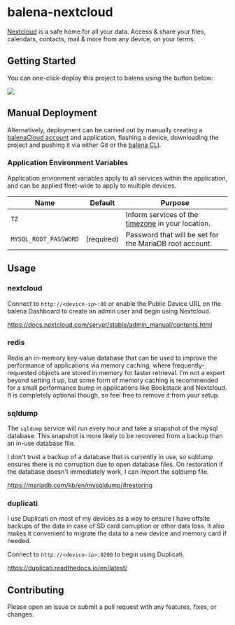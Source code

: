 # balena-nextcloud

[Nextcloud](https://nextcloud.com/) is a safe home for all your data.
Access & share your files, calendars, contacts, mail & more from any device, on your terms.

## Getting Started

You can one-click-deploy this project to balena using the button below:

[![](https://balena.io/deploy.svg)](https://dashboard.balena-cloud.com/deploy?repoUrl=https://github.com/klutchell/balena-nextcloud&defaultDeviceType=raspberrypi4-64)

## Manual Deployment

Alternatively, deployment can be carried out by manually creating a [balenaCloud account](https://dashboard.balena-cloud.com) and application, flashing a device, downloading the project and pushing it via either Git or the [balena CLI](https://github.com/balena-io/balena-cli).

### Application Environment Variables

Application envionment variables apply to all services within the application, and can be applied fleet-wide to apply to multiple devices.

|Name|Default|Purpose|
|---|---|---|
|`TZ`||Inform services of the [timezone](https://en.wikipedia.org/wiki/List_of_tz_database_time_zones) in your location.|
|`MYSQL_ROOT_PASSWORD`|(required)|Password that will be set for the MariaDB root account.|

## Usage

### nextcloud

Connect to `http://<device-ip>:80` or enable the Public Device URL on the
balena Dashboard to create an admin user and begin using Nextcloud.

<https://docs.nextcloud.com/server/stable/admin_manual/contents.html>

### redis

Redis an in-memory key-value database that can be used to improve the performance of
applications via memory caching, where frequently-requested objects are stored in memory
for faster retrieval. I'm not a expert beyond setting it up, but some form of memory
caching is recommended for a small performance bump in applications like Bookstack
and Nextcloud. It is completely optional though, so feel free to remove it from your setup.

### sqldump

The `sqldump` service will run every hour and take a snapshot of the mysql database.
This snapshot is more likely to be recovered from a backup than an in-use database file.

I don't trust a backup of a database that is currently in use, so sqldump ensures there
is no corruption due to open database files.
On restoration if the database doesn't immediately work, I can import the sqldump file.

<https://mariadb.com/kb/en/mysqldump/#restoring>

### duplicati

I use Duplicati on most of my devices as a way to ensure I have offsite backups
of the data in case of SD card corruption or other data loss. It also makes it
convenient to migrate the data to a new device and memory card if needed.

Connect to `http://<device-ip>:8200` to begin using Duplicati.

<https://duplicati.readthedocs.io/en/latest/>

## Contributing

Please open an issue or submit a pull request with any features, fixes, or changes.
